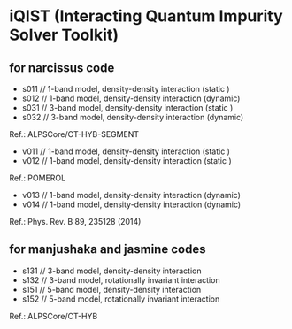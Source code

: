 # iQIST (Interacting Quantum Impurity Solver Toolkit)

## for narcissus code

* s011 // 1-band model, density-density interaction (static )
* s012 // 1-band model, density-density interaction (dynamic)
* s031 // 3-band model, density-density interaction (static )
* s032 // 3-band model, density-density interaction (dynamic)

Ref.: ALPSCore/CT-HYB-SEGMENT

* v011 // 1-band model, density-density interaction (static )
* v012 // 1-band model, density-density interaction (static )

Ref.: POMEROL

* v013 // 1-band model, density-density interaction (dynamic)
* v014 // 1-band model, density-density interaction (dynamic)

Ref.: Phys. Rev. B 89, 235128 (2014)

## for manjushaka and jasmine codes

* s131 // 3-band model, density-density interaction
* s132 // 3-band model, rotationally invariant interaction
* s151 // 5-band model, density-density interaction
* s152 // 5-band model, rotationally invariant interaction

Ref.: ALPSCore/CT-HYB
